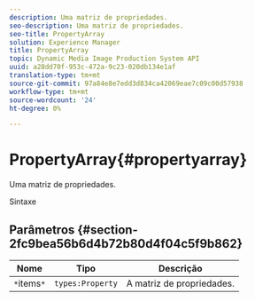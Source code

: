 ```yaml
---
description: Uma matriz de propriedades.
seo-description: Uma matriz de propriedades.
seo-title: PropertyArray
solution: Experience Manager
title: PropertyArray
topic: Dynamic Media Image Production System API
uuid: a28dd70f-953c-472a-9c23-020db134e1af
translation-type: tm+mt
source-git-commit: 97a84e8e7edd3d834ca42069eae7c09c00d57938
workflow-type: tm+mt
source-wordcount: '24'
ht-degree: 0%

---
```



# PropertyArray{#propertyarray}

Uma matriz de propriedades.

Sintaxe

## Parâmetros {#section-2fc9bea56b6d4b72b80d4f04c5f9b862}

| Nome | Tipo | Descrição |
|---|---|---|
| `*`items`*` | `types:Property` | A matriz de propriedades. |

